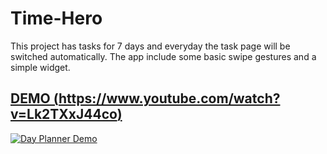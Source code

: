 # Time-Hero
This project has tasks for 7 days and everyday the task page will be switched automatically. The app include some basic swipe gestures and a simple widget.


## [DEMO (https://www.youtube.com/watch?v=Lk2TXxJ44co)](https://www.youtube.com/watch?v=Lk2TXxJ44co)
[![Day Planner Demo](/Images/demo.png)](https://www.youtube.com/watch?v=Lk2TXxJ44co)
